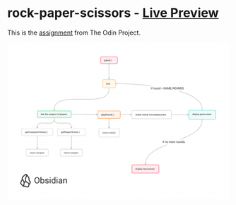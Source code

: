 # rock-paper-scissors - [Live Preview](https://porobertdev.github.io/rock-paper-scissors/)

This is the [assignment](https://www.theodinproject.com/lessons/foundations-rock-paper-scissors) from The Odin Project.


![](assets/20230722_125403_rock-paper-scissors_game.png)
